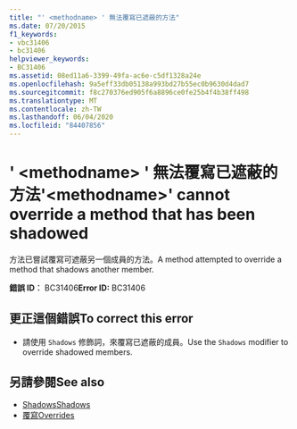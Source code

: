 ```yaml
---
title: "' <methodname> ' 無法覆寫已遮蔽的方法"
ms.date: 07/20/2015
f1_keywords:
- vbc31406
- bc31406
helpviewer_keywords:
- BC31406
ms.assetid: 08ed11a6-3399-49fa-ac6e-c5df1328a24e
ms.openlocfilehash: 9a5eff33db05138a993bd27b55ec0b9630d4dad7
ms.sourcegitcommit: f8c270376ed905f6a8896ce0fe25b4f4b38ff498
ms.translationtype: MT
ms.contentlocale: zh-TW
ms.lasthandoff: 06/04/2020
ms.locfileid: "84407856"
---
```

# <a name="methodname-cannot-override-a-method-that-has-been-shadowed"></a><span data-ttu-id="1f96f-102">' \<methodname> ' 無法覆寫已遮蔽的方法</span><span class="sxs-lookup"><span data-stu-id="1f96f-102">'\<methodname>' cannot override a method that has been shadowed</span></span>
<span data-ttu-id="1f96f-103">方法已嘗試覆寫可遮蔽另一個成員的方法。</span><span class="sxs-lookup"><span data-stu-id="1f96f-103">A method attempted to override a method that shadows another member.</span></span>  
  
 <span data-ttu-id="1f96f-104">**錯誤 ID︰** BC31406</span><span class="sxs-lookup"><span data-stu-id="1f96f-104">**Error ID:** BC31406</span></span>  
  
## <a name="to-correct-this-error"></a><span data-ttu-id="1f96f-105">更正這個錯誤</span><span class="sxs-lookup"><span data-stu-id="1f96f-105">To correct this error</span></span>  
  
- <span data-ttu-id="1f96f-106">請使用 `Shadows` 修飾詞，來覆寫已遮蔽的成員。</span><span class="sxs-lookup"><span data-stu-id="1f96f-106">Use the `Shadows` modifier to override shadowed members.</span></span>  
  
## <a name="see-also"></a><span data-ttu-id="1f96f-107">另請參閱</span><span class="sxs-lookup"><span data-stu-id="1f96f-107">See also</span></span>

- [<span data-ttu-id="1f96f-108">Shadows</span><span class="sxs-lookup"><span data-stu-id="1f96f-108">Shadows</span></span>](../language-reference/modifiers/shadows.md)
- [<span data-ttu-id="1f96f-109">覆寫</span><span class="sxs-lookup"><span data-stu-id="1f96f-109">Overrides</span></span>](../language-reference/modifiers/overrides.md)
